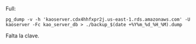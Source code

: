 
Full:
``` psql
pg_dump -v -h 'kaoserver.cdx4hhfxpr2j.us-east-1.rds.amazonaws.com' -U kaoserver -Fc kao_server_db > ./backup_$(date +%Y%m_%d_%H_%M).dump
```
Falta la clave.

